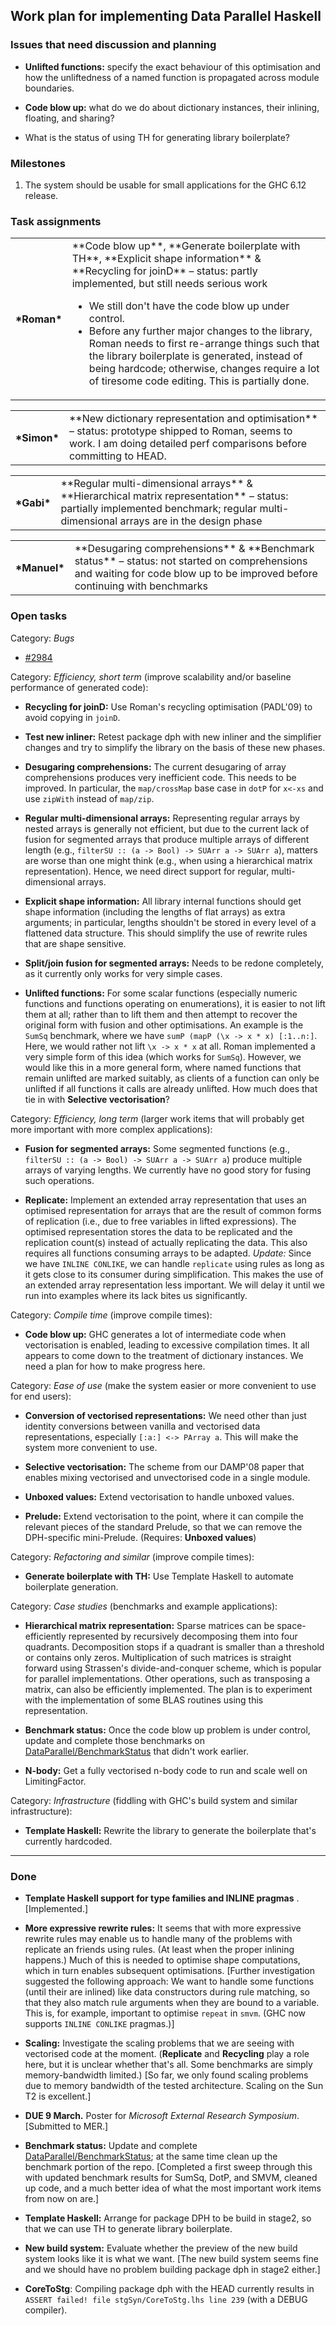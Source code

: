 ## Work plan for implementing Data Parallel Haskell

### Issues that need discussion and planning

- **Unlifted functions:** specify the exact behaviour of this optimisation and how the unliftedness of a named function is propagated across module boundaries.

- **Code blow up:** what do we do about dictionary instances, their inlining, floating, and sharing?

- What is the status of using TH for generating library boilerplate?

### Milestones

1. The system should be usable for small applications for the GHC 6.12 release.

### Task assignments

<table><tr><th>*Roman*</th>
<td>**Code blow up**, **Generate boilerplate with TH**, **Explicit shape information** & **Recycling for joinD**
– status: partly implemented, but still needs serious work

- We still don't have the code blow up under control.
- Before any further major changes to the library, Roman needs to first re-arrange things such that the library boilerplate is generated, instead of being hardcode; otherwise, changes require a lot of tiresome code editing.  This is partially done.

</td></tr></table>

<table><tr><th>*Simon*</th>
<td>**New dictionary representation and optimisation**
– status: prototype shipped to Roman, seems to work.   I am doing detailed perf comparisons before committing to HEAD. 
</td></tr></table>

<table><tr><th>*Gabi*</th>
<td>**Regular multi-dimensional arrays** & **Hierarchical matrix representation**
– status: partially implemented benchmark; regular multi-dimensional arrays are in the design phase
</td></tr></table>

<table><tr><th>*Manuel*</th>
<td>**Desugaring comprehensions** & **Benchmark status**
– status: not started on comprehensions and waiting for code blow up to be improved before continuing with benchmarks
</td></tr></table>

### Open tasks


Category: *Bugs*

- [\#2984](https://gitlab.haskell.org//ghc/ghc/issues/2984)


Category: *Efficiency, short term* (improve scalability and/or baseline performance of generated code):

- **Recycling for joinD:** Use Roman's recycling optimisation (PADL'09) to avoid copying in `joinD`.

- **Test new inliner:** Retest package dph with new inliner and the simplifier changes and try to simplify the library on the basis of these new phases.

- **Desugaring comprehensions:** The current desugaring of array comprehensions produces very inefficient code.  This needs to be improved.  In particular, the `map/crossMap` base case in `dotP` for `x<-xs` and use `zipWith` instead of `map/zip`.

- **Regular multi-dimensional arrays:** Representing regular arrays by nested arrays is generally not efficient, but due to the current lack of fusion for segmented arrays that produce multiple arrays of different length (e.g., `filterSU :: (a -> Bool) -> SUArr a -> SUArr a`), matters are worse than one might think (e.g., when using a hierarchical matrix representation).  Hence, we need direct support for regular, multi-dimensional arrays.

- **Explicit shape information:** All library internal functions should get shape information (including the lengths of flat arrays) as extra arguments; in particular, lengths shouldn't be stored in every level of a flattened data structure.  This should simplify the use of rewrite rules that are shape sensitive.

- **Split/join fusion for segmented arrays:** Needs to be redone completely, as it currently only works for very simple cases.

- **Unlifted functions:** For some scalar functions (especially numeric functions and functions operating on enumerations), it is easier to not lift them at all; rather than to lift them and then attempt to recover the original form with fusion and other optimisations.  An example is the `SumSq` benchmark, where we have `sumP (mapP (\x -> x * x) [:1..n:]`.  Here, we would rather not lift `\x -> x * x` at all.  Roman implemented a very simple form of this idea (which works for `SumSq`).  However, we would like this in a more general form, where named functions that remain unlifted are marked suitably, as clients of a function can only be unlifted if all functions it calls are already unlifted.  How much does that tie in with **Selective vectorisation**?


Category: *Efficiency, long term* (larger work items that will probably get more important with more complex applications):

- **Fusion for segmented arrays:** Some segmented functions (e.g., `filterSU :: (a -> Bool) -> SUArr a -> SUArr a`) produce multiple arrays of varying lengths.  We currently have no good story for fusing such operations.

- **Replicate:** Implement an extended array representation that uses an optimised representation for arrays that are the result of common forms of replication (i.e., due to free variables in lifted expressions).  The optimised representation stores the data to be replicated and the replication count(s) instead of actually replicating the data.  This also requires all functions consuming arrays to be adapted.  *Update:* Since we have `INLINE CONLIKE`, we can handle `replicate` using rules as long as it gets close to its consumer during simplification.  This makes the use of an extended array representation less important.  We will delay it until we run into examples where its lack bites us significantly.


Category:  *Compile time* (improve compile times):

- **Code blow up:** GHC generates a lot of intermediate code when vectorisation is enabled, leading to excessive compilation times.  It all appears to come down to the treatment of dictionary instances.  We need a plan for how to make progress here.


Category: *Ease of use* (make the system easier or more convenient to use for end users):

- **Conversion of vectorised representations:** We need other than just identity conversions between vanilla and vectorised data representations, especially `[:a:] <-> PArray a`.  This will make the system more convenient to use.

- **Selective vectorisation:** The scheme from our DAMP'08 paper that enables mixing vectorised and unvectorised code in a single module.

- **Unboxed values:** Extend vectorisation to handle unboxed values.

- **Prelude:** Extend vectorisation to the point, where it can compile the relevant pieces of the standard Prelude, so that we can remove the DPH-specific mini-Prelude.  (Requires: **Unboxed values**)


Category:  *Refactoring and similar* (improve compile times):

- **Generate boilerplate with TH:** Use Template Haskell to automate boilerplate generation.


Category: *Case studies* (benchmarks and example applications):

- **Hierarchical matrix representation:** Sparse matrices can be space-efficiently represented by recursively decomposing them into four quadrants.  Decomposition stops if a quadrant is smaller than a threshold or contains only zeros.  Multiplication of such matrices is straight forward using Strassen's divide-and-conquer scheme, which is popular for parallel implementations.  Other operations, such as transposing a matrix, can also be efficiently implemented.  The plan is to experiment with the implementation of some BLAS routines using this representation.

- **Benchmark status:** Once the code blow up problem is under control, update and complete those benchmarks on [DataParallel/BenchmarkStatus](data-parallel/benchmark-status) that didn't work earlier.

- **N-body:** Get a fully vectorised n-body code to run and scale well on LimitingFactor.


Category: *Infrastructure* (fiddling with GHC's build system and similar infrastructure):

- **Template Haskell:** Rewrite the library to generate the boilerplate that's currently hardcoded.

---

### Done

- **Template Haskell support for type families and INLINE pragmas** . \[Implemented.\]

- **More expressive rewrite rules:** It seems that with more expressive rewrite rules may enable us to handle many of the problems with replicate an friends using rules.  (At least when the proper inlining happens.)  Much of this is needed to optimise shape computations, which in turn enables subsequent optimisations. \[Further investigation suggested the following approach: We want to handle some functions (until their are inlined) like data constructors during rule matching, so that they also match rule arguments when they are bound to a variable.  This is, for example, important to optimise `repeat` in `smvm`.  (GHC now supports `INLINE CONLIKE` pragmas.)\]

- **Scaling:** Investigate the scaling problems that we are seeing with vectorised code at the moment.  (**Replicate** and **Recycling** play a role here, but it is unclear whether that's all.  Some benchmarks are simply memory-bandwidth limited.)  \[So far, we only found scaling problems due to memory bandwidth of the tested architecture.  Scaling on the Sun T2 is excellent.\]

- **DUE 9 March.** Poster for *Microsoft External Research Symposium*.  \[Submitted to MER.\]

- **Benchmark status:** Update and complete [DataParallel/BenchmarkStatus](data-parallel/benchmark-status); at the same time clean up the benchmark portion of the repo.  \[Completed a first sweep through this with updated benchmark results for SumSq, DotP, and SMVM, cleaned up code, and a much better idea of what the most important work items from now on are.\]

- **Template Haskell:** Arrange for package DPH to be build in stage2, so that we can use TH to generate library boilerplate.

- **New build system:** Evaluate whether the preview of the new build system looks like it is what we want.  \[The new build system seems fine and we should have no problem building package dph in stage2 either.\]

- **CoreToStg**: Compiling package dph with the HEAD currently results in `ASSERT failed! file stgSyn/CoreToStg.lhs line 239` (with a DEBUG compiler).
